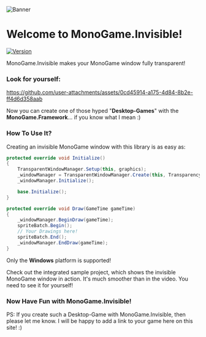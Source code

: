 ![Banner](https://github.com/BlizzCrafter/MonoGame.Invisible/master/Logos/Banner.png)

# Welcome to MonoGame.Invisible!
[![Version](https://img.shields.io/nuget/v/MonoGame.Invisible?style=for-the-badge&logo=NuGet&logoColor=0289CC&logoSize=auto&label=MonoGame.Invisible&labelColor=262626&color=707070)](https://www.nuget.org/packages/MonoGo.Templates)

MonoGame.Invisible makes your MonoGame window fully transparent!

### Look for yourself:

https://github.com/user-attachments/assets/0cd45914-a175-4d84-8b2e-ff4d6d358aab

Now you can create one of those hyped "**Desktop-Games**" with the **MonoGame.Framework**... if you know what I mean :)

### How To Use It?

Creating an invisible MonoGame window with this library is as easy as:

```c#
protected override void Initialize()
{
    TransparentWindowManager.Setup(this, graphics);
    _windowManager = TransparentWindowManager.Create(this, TransparencyMode.ColorKey, new Color(1, 1, 1));
    _windowManager.Initialize();

    base.Initialize();
}

protected override void Draw(GameTime gameTime)
{
    _windowManager.BeginDraw(gameTime);
    spriteBatch.Begin();
    // Your Drawings here!
    spriteBatch.End();
    _windowManager.EndDraw(gameTime);
}
```

Only the **Windows** platform is supported!

Check out the integrated sample project, which shows the invisible MonoGame window in action.
It's much smoother than in the video. You need to see it for yourself!

### Now Have Fun with MonoGame.Invisible!

PS: If you create such a Desktop-Game with MonoGame.Invisible, then please let me know. I will be happy to add a link to your game here on this site! :)
